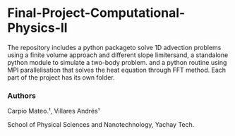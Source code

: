 # Final-Project-Computational-Physics-II
The repository includes a python packageto solve 1D advection problems using a finite volume approach and different slope limitersand, a standalone python module to simulate a two-body problem. and a python routine using MPI parallelisation that solves the heat equation through FFT method. Each part of the project has its own folder.


### Authors 
Carpio Mateo.¹, Villares Andrés¹
 
School of Physical Sciences and Nanotechnology, Yachay Tech. 
